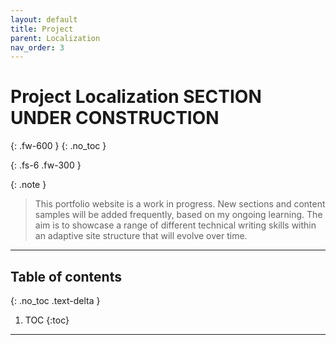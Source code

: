 ```yaml
---
layout: default
title: Project
parent: Localization
nav_order: 3
---
```


# Project Localization <span class="label label-red">SECTION UNDER CONSTRUCTION</span>
{: .fw-600 }
{: .no_toc }

{: .fs-6 .fw-300 }

{: .note }
> This portfolio website is a work in progress. New sections and content samples will be added frequently, based on my ongoing learning. The aim is to showcase a range of different technical writing skills within an adaptive site structure that will evolve over time.

---

## Table of contents
{: .no_toc .text-delta }

1. TOC
{:toc}

---
